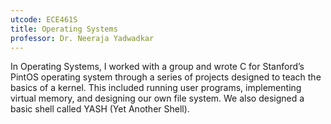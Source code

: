 ```yaml
---
utcode: ECE461S
title: Operating Systems
professor: Dr. Neeraja Yadwadkar
---
```

In Operating Systems, I worked with a group and wrote C for Stanford’s PintOS operating system through a series of projects designed to teach the basics of a kernel. This included running user programs, implementing virtual memory, and designing our own file system. We also designed a basic shell called YASH (Yet Another Shell).